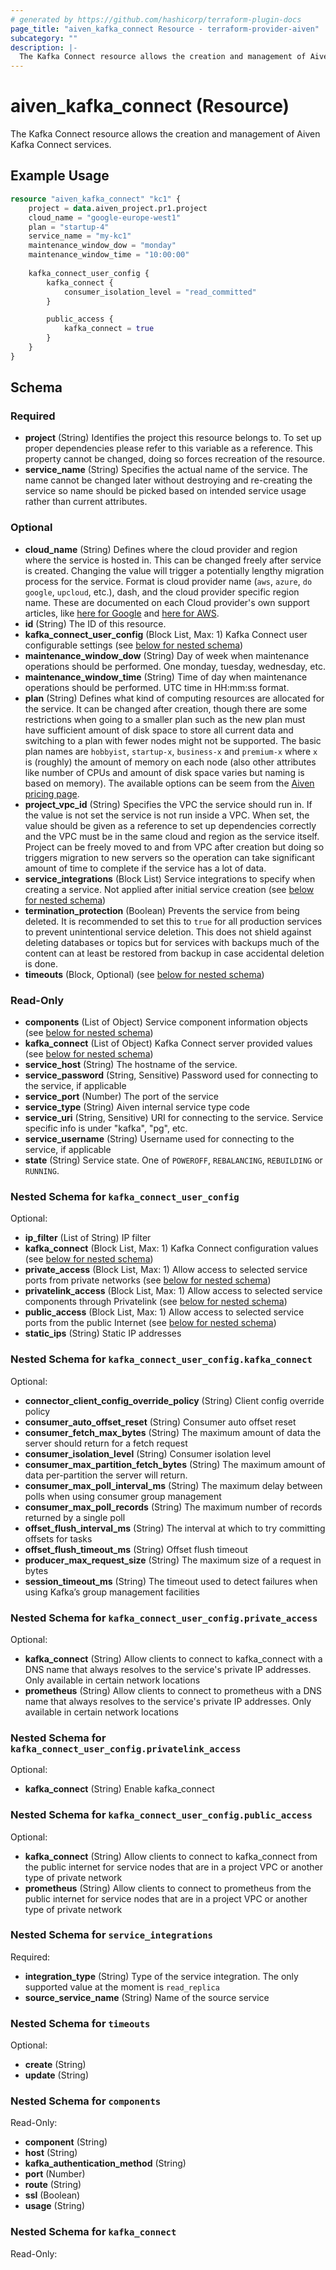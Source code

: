 ```yaml
---
# generated by https://github.com/hashicorp/terraform-plugin-docs
page_title: "aiven_kafka_connect Resource - terraform-provider-aiven"
subcategory: ""
description: |-
  The Kafka Connect resource allows the creation and management of Aiven Kafka Connect services.
---
```


# aiven_kafka_connect (Resource)

The Kafka Connect resource allows the creation and management of Aiven Kafka Connect services.

## Example Usage

```terraform
resource "aiven_kafka_connect" "kc1" {
    project = data.aiven_project.pr1.project
    cloud_name = "google-europe-west1"
    plan = "startup-4"
    service_name = "my-kc1"
    maintenance_window_dow = "monday"
    maintenance_window_time = "10:00:00"
    
    kafka_connect_user_config {
        kafka_connect {
            consumer_isolation_level = "read_committed"
        }

        public_access {
            kafka_connect = true
        }
    }
}
```

<!-- schema generated by tfplugindocs -->
## Schema

### Required

- **project** (String) Identifies the project this resource belongs to. To set up proper dependencies please refer to this variable as a reference. This property cannot be changed, doing so forces recreation of the resource.
- **service_name** (String) Specifies the actual name of the service. The name cannot be changed later without destroying and re-creating the service so name should be picked based on intended service usage rather than current attributes.

### Optional

- **cloud_name** (String) Defines where the cloud provider and region where the service is hosted in. This can be changed freely after service is created. Changing the value will trigger a potentially lengthy migration process for the service. Format is cloud provider name (`aws`, `azure`, `do` `google`, `upcloud`, etc.), dash, and the cloud provider specific region name. These are documented on each Cloud provider's own support articles, like [here for Google](https://cloud.google.com/compute/docs/regions-zones/) and [here for AWS](https://docs.aws.amazon.com/AmazonRDS/latest/UserGuide/Concepts.RegionsAndAvailabilityZones.html).
- **id** (String) The ID of this resource.
- **kafka_connect_user_config** (Block List, Max: 1) Kafka Connect user configurable settings (see [below for nested schema](#nestedblock--kafka_connect_user_config))
- **maintenance_window_dow** (String) Day of week when maintenance operations should be performed. One monday, tuesday, wednesday, etc.
- **maintenance_window_time** (String) Time of day when maintenance operations should be performed. UTC time in HH:mm:ss format.
- **plan** (String) Defines what kind of computing resources are allocated for the service. It can be changed after creation, though there are some restrictions when going to a smaller plan such as the new plan must have sufficient amount of disk space to store all current data and switching to a plan with fewer nodes might not be supported. The basic plan names are `hobbyist`, `startup-x`, `business-x` and `premium-x` where `x` is (roughly) the amount of memory on each node (also other attributes like number of CPUs and amount of disk space varies but naming is based on memory). The available options can be seem from the [Aiven pricing page](https://aiven.io/pricing).
- **project_vpc_id** (String) Specifies the VPC the service should run in. If the value is not set the service is not run inside a VPC. When set, the value should be given as a reference to set up dependencies correctly and the VPC must be in the same cloud and region as the service itself. Project can be freely moved to and from VPC after creation but doing so triggers migration to new servers so the operation can take significant amount of time to complete if the service has a lot of data.
- **service_integrations** (Block List) Service integrations to specify when creating a service. Not applied after initial service creation (see [below for nested schema](#nestedblock--service_integrations))
- **termination_protection** (Boolean) Prevents the service from being deleted. It is recommended to set this to `true` for all production services to prevent unintentional service deletion. This does not shield against deleting databases or topics but for services with backups much of the content can at least be restored from backup in case accidental deletion is done.
- **timeouts** (Block, Optional) (see [below for nested schema](#nestedblock--timeouts))

### Read-Only

- **components** (List of Object) Service component information objects (see [below for nested schema](#nestedatt--components))
- **kafka_connect** (List of Object) Kafka Connect server provided values (see [below for nested schema](#nestedatt--kafka_connect))
- **service_host** (String) The hostname of the service.
- **service_password** (String, Sensitive) Password used for connecting to the service, if applicable
- **service_port** (Number) The port of the service
- **service_type** (String) Aiven internal service type code
- **service_uri** (String, Sensitive) URI for connecting to the service. Service specific info is under "kafka", "pg", etc.
- **service_username** (String) Username used for connecting to the service, if applicable
- **state** (String) Service state. One of `POWEROFF`, `REBALANCING`, `REBUILDING` or `RUNNING`.

<a id="nestedblock--kafka_connect_user_config"></a>
### Nested Schema for `kafka_connect_user_config`

Optional:

- **ip_filter** (List of String) IP filter
- **kafka_connect** (Block List, Max: 1) Kafka Connect configuration values (see [below for nested schema](#nestedblock--kafka_connect_user_config--kafka_connect))
- **private_access** (Block List, Max: 1) Allow access to selected service ports from private networks (see [below for nested schema](#nestedblock--kafka_connect_user_config--private_access))
- **privatelink_access** (Block List, Max: 1) Allow access to selected service components through Privatelink (see [below for nested schema](#nestedblock--kafka_connect_user_config--privatelink_access))
- **public_access** (Block List, Max: 1) Allow access to selected service ports from the public Internet (see [below for nested schema](#nestedblock--kafka_connect_user_config--public_access))
- **static_ips** (String) Static IP addresses

<a id="nestedblock--kafka_connect_user_config--kafka_connect"></a>
### Nested Schema for `kafka_connect_user_config.kafka_connect`

Optional:

- **connector_client_config_override_policy** (String) Client config override policy
- **consumer_auto_offset_reset** (String) Consumer auto offset reset
- **consumer_fetch_max_bytes** (String) The maximum amount of data the server should return for a fetch request
- **consumer_isolation_level** (String) Consumer isolation level
- **consumer_max_partition_fetch_bytes** (String) The maximum amount of data per-partition the server will return.
- **consumer_max_poll_interval_ms** (String) The maximum delay between polls when using consumer group management
- **consumer_max_poll_records** (String) The maximum number of records returned by a single poll
- **offset_flush_interval_ms** (String) The interval at which to try committing offsets for tasks
- **offset_flush_timeout_ms** (String) Offset flush timeout
- **producer_max_request_size** (String) The maximum size of a request in bytes
- **session_timeout_ms** (String) The timeout used to detect failures when using Kafka’s group management facilities


<a id="nestedblock--kafka_connect_user_config--private_access"></a>
### Nested Schema for `kafka_connect_user_config.private_access`

Optional:

- **kafka_connect** (String) Allow clients to connect to kafka_connect with a DNS name that always resolves to the service's private IP addresses. Only available in certain network locations
- **prometheus** (String) Allow clients to connect to prometheus with a DNS name that always resolves to the service's private IP addresses. Only available in certain network locations


<a id="nestedblock--kafka_connect_user_config--privatelink_access"></a>
### Nested Schema for `kafka_connect_user_config.privatelink_access`

Optional:

- **kafka_connect** (String) Enable kafka_connect


<a id="nestedblock--kafka_connect_user_config--public_access"></a>
### Nested Schema for `kafka_connect_user_config.public_access`

Optional:

- **kafka_connect** (String) Allow clients to connect to kafka_connect from the public internet for service nodes that are in a project VPC or another type of private network
- **prometheus** (String) Allow clients to connect to prometheus from the public internet for service nodes that are in a project VPC or another type of private network



<a id="nestedblock--service_integrations"></a>
### Nested Schema for `service_integrations`

Required:

- **integration_type** (String) Type of the service integration. The only supported value at the moment is `read_replica`
- **source_service_name** (String) Name of the source service


<a id="nestedblock--timeouts"></a>
### Nested Schema for `timeouts`

Optional:

- **create** (String)
- **update** (String)


<a id="nestedatt--components"></a>
### Nested Schema for `components`

Read-Only:

- **component** (String)
- **host** (String)
- **kafka_authentication_method** (String)
- **port** (Number)
- **route** (String)
- **ssl** (Boolean)
- **usage** (String)


<a id="nestedatt--kafka_connect"></a>
### Nested Schema for `kafka_connect`

Read-Only:


